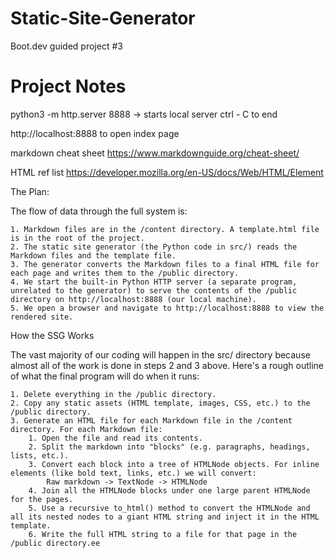 # Static-Site-Generator
Boot.dev guided project #3

Project Notes
================================
python3 -m http.server 8888 -> starts local server
ctrl - C   to end

http://localhost:8888 to open index page

markdown cheat sheet
https://www.markdownguide.org/cheat-sheet/

HTML ref list
https://developer.mozilla.org/en-US/docs/Web/HTML/Element

The Plan:

The flow of data through the full system is:

    1. Markdown files are in the /content directory. A template.html file is in the root of the project.
    2. The static site generator (the Python code in src/) reads the Markdown files and the template file.
    3. The generator converts the Markdown files to a final HTML file for each page and writes them to the /public directory.
    4. We start the built-in Python HTTP server (a separate program, unrelated to the generator) to serve the contents of the /public directory on http://localhost:8888 (our local machine).
    5. We open a browser and navigate to http://localhost:8888 to view the rendered site.

How the SSG Works

The vast majority of our coding will happen in the src/ directory because almost all of the work is done in steps 2 and 3 above. Here's a rough outline of what the final program will do when it runs:

    1. Delete everything in the /public directory.
    2. Copy any static assets (HTML template, images, CSS, etc.) to the /public directory.
    3. Generate an HTML file for each Markdown file in the /content directory. For each Markdown file:
        1. Open the file and read its contents.
        2. Split the markdown into "blocks" (e.g. paragraphs, headings, lists, etc.).
        3. Convert each block into a tree of HTMLNode objects. For inline elements (like bold text, links, etc.) we will convert:
            Raw markdown -> TextNode -> HTMLNode
        4. Join all the HTMLNode blocks under one large parent HTMLNode for the pages.
        5. Use a recursive to_html() method to convert the HTMLNode and all its nested nodes to a giant HTML string and inject it in the HTML template.
        6. Write the full HTML string to a file for that page in the /public directory.ee
